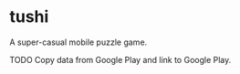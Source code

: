 # tushi

A super-casual mobile puzzle game.

TODO Copy data from Google Play and link to Google Play.
